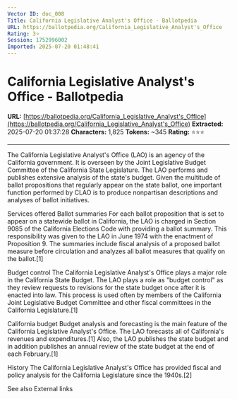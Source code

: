 ```yaml
---
Vector ID: doc_008
Title: California Legislative Analyst's Office - Ballotpedia
URL: https://ballotpedia.org/California_Legislative_Analyst's_Office
Rating: 3⭐
Session: 1752996002
Imported: 2025-07-20 01:48:41
---
```


# California Legislative Analyst's Office - Ballotpedia

**URL:** [https://ballotpedia.org/California_Legislative_Analyst's_Office](https://ballotpedia.org/California_Legislative_Analyst's_Office)
**Extracted:** 2025-07-20 01:37:28
**Characters:** 1,825
**Tokens:** ~345
**Rating:** ⭐⭐⭐

---


The California Legislative Analyst's Office (LAO) is an agency of the California government.
It is overseen by the Joint Legislative Budget Committee of the California State Legislature.
The LAO performs and publishes extensive analysis of the state's budget.
Given the multitude of ballot propositions that regularly appear on the state ballot, one important function performed by CLAO is to produce nonpartisan descriptions and analyses of ballot initiatives. 

Services offered
Ballot summaries
For each ballot proposition that is set to appear on a statewide ballot in California, the LAO is charged in Section 9085 of the California Elections Code with providing a ballot summary. This responsibility was given to the LAO in June 1974 with the enactment of Proposition 9.
The summaries include fiscal analysis of a proposed ballot measure before circulation and analyzes all ballot measures that qualify on the ballot.[1]

Budget control
The California Legislative Analyst's Office plays a major role in the California State Budget.  The LAO plays a role as "budget control" as they review requests to revisions for the state budget once after it is enacted into law.  This process is used often by members of the California Joint Legislative Budget Committee and other fiscal committees in the California Legislature.[1]

California budget
Budget analysis and forecasting is the main feature of the California Legislative Analyst's Office.  The LAO forecasts all of California's revenues and expenditures.[1] Also, the LAO publishes the state budget and in addition publishes an annual review of the state budget at the end of each February.[1]

History
The California Legislative Analyst's Office has provided fiscal and policy analysis for the California Legislature since the 1940s.[2]

See also
External links




